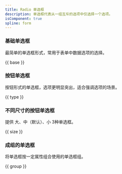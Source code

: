 ```yaml
---
title: Radio 单选框
description: 单选框代表从一组互斥的选项中仅选择一个选项。
isComponent: true
spline: form
---
```


### 基础单选框

最简单的单选框形式，常用于表单中数据选项的选择。

{{ base }}


### 按钮单选框

按钮形式的单选框，选项更明显突出，适合强调选项的场景。

{{ type }}

### 不同尺寸的按钮单选框

提供 大、中（默认）、小 3种单选框。

{{ size }}

### 成组的单选框

将单选框按一定属性组合使用的单选框组。

{{ group }}
